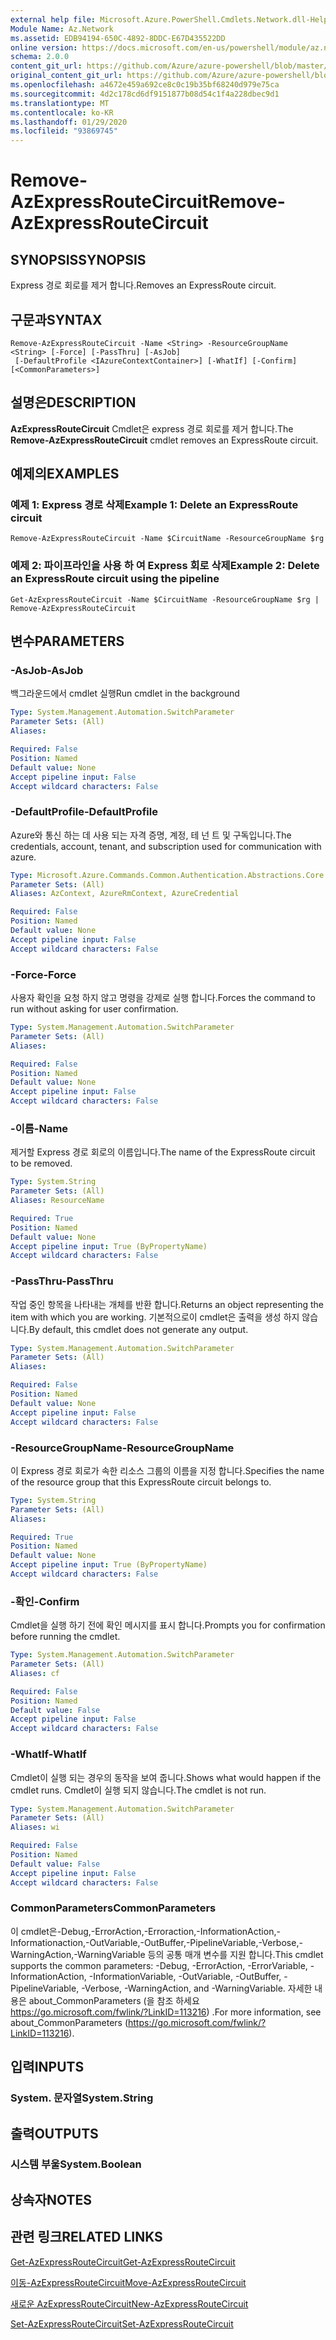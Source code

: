 ```yaml
---
external help file: Microsoft.Azure.PowerShell.Cmdlets.Network.dll-Help.xml
Module Name: Az.Network
ms.assetid: EDB94194-650C-4892-8DDC-E67D435522DD
online version: https://docs.microsoft.com/en-us/powershell/module/az.network/remove-azexpressroutecircuit
schema: 2.0.0
content_git_url: https://github.com/Azure/azure-powershell/blob/master/src/Network/Network/help/Remove-AzExpressRouteCircuit.md
original_content_git_url: https://github.com/Azure/azure-powershell/blob/master/src/Network/Network/help/Remove-AzExpressRouteCircuit.md
ms.openlocfilehash: a4672e459a692ce8c0c19b35bf68240d979e75ca
ms.sourcegitcommit: 4d2c178cd6df9151877b08d54c1f4a228dbec9d1
ms.translationtype: MT
ms.contentlocale: ko-KR
ms.lasthandoff: 01/29/2020
ms.locfileid: "93869745"
---
```

# <span data-ttu-id="6be1d-101">Remove-AzExpressRouteCircuit</span><span class="sxs-lookup"><span data-stu-id="6be1d-101">Remove-AzExpressRouteCircuit</span></span>

## <span data-ttu-id="6be1d-102">SYNOPSIS</span><span class="sxs-lookup"><span data-stu-id="6be1d-102">SYNOPSIS</span></span>
<span data-ttu-id="6be1d-103">Express 경로 회로를 제거 합니다.</span><span class="sxs-lookup"><span data-stu-id="6be1d-103">Removes an ExpressRoute circuit.</span></span>

## <span data-ttu-id="6be1d-104">구문과</span><span class="sxs-lookup"><span data-stu-id="6be1d-104">SYNTAX</span></span>

```
Remove-AzExpressRouteCircuit -Name <String> -ResourceGroupName <String> [-Force] [-PassThru] [-AsJob]
 [-DefaultProfile <IAzureContextContainer>] [-WhatIf] [-Confirm] [<CommonParameters>]
```

## <span data-ttu-id="6be1d-105">설명은</span><span class="sxs-lookup"><span data-stu-id="6be1d-105">DESCRIPTION</span></span>
<span data-ttu-id="6be1d-106">**AzExpressRouteCircuit** Cmdlet은 express 경로 회로를 제거 합니다.</span><span class="sxs-lookup"><span data-stu-id="6be1d-106">The **Remove-AzExpressRouteCircuit** cmdlet removes an ExpressRoute circuit.</span></span>

## <span data-ttu-id="6be1d-107">예제의</span><span class="sxs-lookup"><span data-stu-id="6be1d-107">EXAMPLES</span></span>

### <span data-ttu-id="6be1d-108">예제 1: Express 경로 삭제</span><span class="sxs-lookup"><span data-stu-id="6be1d-108">Example 1: Delete an ExpressRoute circuit</span></span>
```
Remove-AzExpressRouteCircuit -Name $CircuitName -ResourceGroupName $rg
```

### <span data-ttu-id="6be1d-109">예제 2: 파이프라인을 사용 하 여 Express 회로 삭제</span><span class="sxs-lookup"><span data-stu-id="6be1d-109">Example 2: Delete an ExpressRoute circuit using the pipeline</span></span>
```
Get-AzExpressRouteCircuit -Name $CircuitName -ResourceGroupName $rg | Remove-AzExpressRouteCircuit
```

## <span data-ttu-id="6be1d-110">변수</span><span class="sxs-lookup"><span data-stu-id="6be1d-110">PARAMETERS</span></span>

### <span data-ttu-id="6be1d-111">-AsJob</span><span class="sxs-lookup"><span data-stu-id="6be1d-111">-AsJob</span></span>
<span data-ttu-id="6be1d-112">백그라운드에서 cmdlet 실행</span><span class="sxs-lookup"><span data-stu-id="6be1d-112">Run cmdlet in the background</span></span>

```yaml
Type: System.Management.Automation.SwitchParameter
Parameter Sets: (All)
Aliases:

Required: False
Position: Named
Default value: None
Accept pipeline input: False
Accept wildcard characters: False
```

### <span data-ttu-id="6be1d-113">-DefaultProfile</span><span class="sxs-lookup"><span data-stu-id="6be1d-113">-DefaultProfile</span></span>
<span data-ttu-id="6be1d-114">Azure와 통신 하는 데 사용 되는 자격 증명, 계정, 테 넌 트 및 구독입니다.</span><span class="sxs-lookup"><span data-stu-id="6be1d-114">The credentials, account, tenant, and subscription used for communication with azure.</span></span>

```yaml
Type: Microsoft.Azure.Commands.Common.Authentication.Abstractions.Core.IAzureContextContainer
Parameter Sets: (All)
Aliases: AzContext, AzureRmContext, AzureCredential

Required: False
Position: Named
Default value: None
Accept pipeline input: False
Accept wildcard characters: False
```

### <span data-ttu-id="6be1d-115">-Force</span><span class="sxs-lookup"><span data-stu-id="6be1d-115">-Force</span></span>
<span data-ttu-id="6be1d-116">사용자 확인을 요청 하지 않고 명령을 강제로 실행 합니다.</span><span class="sxs-lookup"><span data-stu-id="6be1d-116">Forces the command to run without asking for user confirmation.</span></span>

```yaml
Type: System.Management.Automation.SwitchParameter
Parameter Sets: (All)
Aliases:

Required: False
Position: Named
Default value: None
Accept pipeline input: False
Accept wildcard characters: False
```

### <span data-ttu-id="6be1d-117">-이름</span><span class="sxs-lookup"><span data-stu-id="6be1d-117">-Name</span></span>
<span data-ttu-id="6be1d-118">제거할 Express 경로 회로의 이름입니다.</span><span class="sxs-lookup"><span data-stu-id="6be1d-118">The name of the ExpressRoute circuit to be removed.</span></span>

```yaml
Type: System.String
Parameter Sets: (All)
Aliases: ResourceName

Required: True
Position: Named
Default value: None
Accept pipeline input: True (ByPropertyName)
Accept wildcard characters: False
```

### <span data-ttu-id="6be1d-119">-PassThru</span><span class="sxs-lookup"><span data-stu-id="6be1d-119">-PassThru</span></span>
<span data-ttu-id="6be1d-120">작업 중인 항목을 나타내는 개체를 반환 합니다.</span><span class="sxs-lookup"><span data-stu-id="6be1d-120">Returns an object representing the item with which you are working.</span></span> <span data-ttu-id="6be1d-121">기본적으로이 cmdlet은 출력을 생성 하지 않습니다.</span><span class="sxs-lookup"><span data-stu-id="6be1d-121">By default, this cmdlet does not generate any output.</span></span>

```yaml
Type: System.Management.Automation.SwitchParameter
Parameter Sets: (All)
Aliases:

Required: False
Position: Named
Default value: None
Accept pipeline input: False
Accept wildcard characters: False
```

### <span data-ttu-id="6be1d-122">-ResourceGroupName</span><span class="sxs-lookup"><span data-stu-id="6be1d-122">-ResourceGroupName</span></span>
<span data-ttu-id="6be1d-123">이 Express 경로 회로가 속한 리소스 그룹의 이름을 지정 합니다.</span><span class="sxs-lookup"><span data-stu-id="6be1d-123">Specifies the name of the resource group that this ExpressRoute circuit belongs to.</span></span>

```yaml
Type: System.String
Parameter Sets: (All)
Aliases:

Required: True
Position: Named
Default value: None
Accept pipeline input: True (ByPropertyName)
Accept wildcard characters: False
```

### <span data-ttu-id="6be1d-124">-확인</span><span class="sxs-lookup"><span data-stu-id="6be1d-124">-Confirm</span></span>
<span data-ttu-id="6be1d-125">Cmdlet을 실행 하기 전에 확인 메시지를 표시 합니다.</span><span class="sxs-lookup"><span data-stu-id="6be1d-125">Prompts you for confirmation before running the cmdlet.</span></span>

```yaml
Type: System.Management.Automation.SwitchParameter
Parameter Sets: (All)
Aliases: cf

Required: False
Position: Named
Default value: False
Accept pipeline input: False
Accept wildcard characters: False
```

### <span data-ttu-id="6be1d-126">-WhatIf</span><span class="sxs-lookup"><span data-stu-id="6be1d-126">-WhatIf</span></span>
<span data-ttu-id="6be1d-127">Cmdlet이 실행 되는 경우의 동작을 보여 줍니다.</span><span class="sxs-lookup"><span data-stu-id="6be1d-127">Shows what would happen if the cmdlet runs.</span></span>
<span data-ttu-id="6be1d-128">Cmdlet이 실행 되지 않습니다.</span><span class="sxs-lookup"><span data-stu-id="6be1d-128">The cmdlet is not run.</span></span>

```yaml
Type: System.Management.Automation.SwitchParameter
Parameter Sets: (All)
Aliases: wi

Required: False
Position: Named
Default value: False
Accept pipeline input: False
Accept wildcard characters: False
```

### <span data-ttu-id="6be1d-129">CommonParameters</span><span class="sxs-lookup"><span data-stu-id="6be1d-129">CommonParameters</span></span>
<span data-ttu-id="6be1d-130">이 cmdlet은-Debug,-ErrorAction,-Erroraction,-InformationAction,-Informationaction,-OutVariable,-OutBuffer,-PipelineVariable,-Verbose,-WarningAction,-WarningVariable 등의 공통 매개 변수를 지원 합니다.</span><span class="sxs-lookup"><span data-stu-id="6be1d-130">This cmdlet supports the common parameters: -Debug, -ErrorAction, -ErrorVariable, -InformationAction, -InformationVariable, -OutVariable, -OutBuffer, -PipelineVariable, -Verbose, -WarningAction, and -WarningVariable.</span></span> <span data-ttu-id="6be1d-131">자세한 내용은 about_CommonParameters (을 참조 하세요 https://go.microsoft.com/fwlink/?LinkID=113216) .</span><span class="sxs-lookup"><span data-stu-id="6be1d-131">For more information, see about_CommonParameters (https://go.microsoft.com/fwlink/?LinkID=113216).</span></span>

## <span data-ttu-id="6be1d-132">입력</span><span class="sxs-lookup"><span data-stu-id="6be1d-132">INPUTS</span></span>

### <span data-ttu-id="6be1d-133">System. 문자열</span><span class="sxs-lookup"><span data-stu-id="6be1d-133">System.String</span></span>

## <span data-ttu-id="6be1d-134">출력</span><span class="sxs-lookup"><span data-stu-id="6be1d-134">OUTPUTS</span></span>

### <span data-ttu-id="6be1d-135">시스템 부울</span><span class="sxs-lookup"><span data-stu-id="6be1d-135">System.Boolean</span></span>

## <span data-ttu-id="6be1d-136">상속자</span><span class="sxs-lookup"><span data-stu-id="6be1d-136">NOTES</span></span>

## <span data-ttu-id="6be1d-137">관련 링크</span><span class="sxs-lookup"><span data-stu-id="6be1d-137">RELATED LINKS</span></span>

[<span data-ttu-id="6be1d-138">Get-AzExpressRouteCircuit</span><span class="sxs-lookup"><span data-stu-id="6be1d-138">Get-AzExpressRouteCircuit</span></span>](Get-AzExpressRouteCircuit.md)

[<span data-ttu-id="6be1d-139">이동-AzExpressRouteCircuit</span><span class="sxs-lookup"><span data-stu-id="6be1d-139">Move-AzExpressRouteCircuit</span></span>](Move-AzExpressRouteCircuit.md)

[<span data-ttu-id="6be1d-140">새로운 AzExpressRouteCircuit</span><span class="sxs-lookup"><span data-stu-id="6be1d-140">New-AzExpressRouteCircuit</span></span>](New-AzExpressRouteCircuit.md)

[<span data-ttu-id="6be1d-141">Set-AzExpressRouteCircuit</span><span class="sxs-lookup"><span data-stu-id="6be1d-141">Set-AzExpressRouteCircuit</span></span>](Set-AzExpressRouteCircuit.md)
